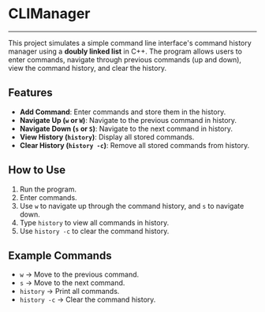 # CLIManager

---

This project simulates a simple command line interface's command history manager using a **doubly linked list** in C++. The program allows users to enter commands, navigate through previous commands (up and down), view the command history, and clear the history.

## Features

- **Add Command**: Enter commands and store them in the history.
- **Navigate Up (`w` or `W`)**: Navigate to the previous command in history.
- **Navigate Down (`s` or `S`)**: Navigate to the next command in history.
- **View History (`history`)**: Display all stored commands.
- **Clear History (`history -c`)**: Remove all stored commands from history.

## How to Use

1. Run the program.
2. Enter commands.
3. Use `w` to navigate up through the command history, and `s` to navigate down.
4. Type `history` to view all commands in history.
5. Use `history -c` to clear the command history.

## Example Commands

- `w` → Move to the previous command.
- `s` → Move to the next command.
- `history` → Print all commands.
- `history -c` → Clear the command history.
